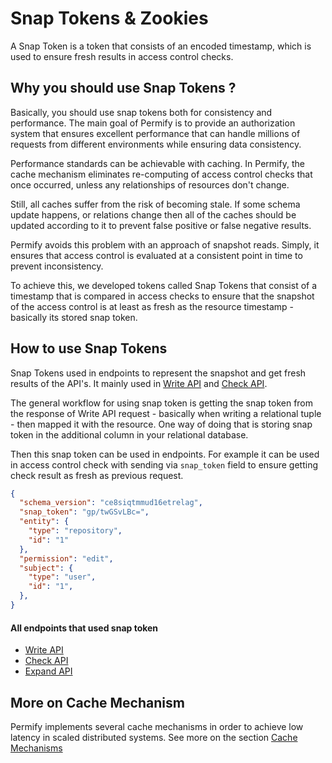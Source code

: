 
# Snap Tokens & Zookies

A Snap Token is a token that consists of an encoded timestamp, which is used to ensure fresh results in access control checks. 

## Why you should use Snap Tokens ?

Basically, you should use snap tokens both for consistency and performance. The main goal of Permify is to provide an authorization system that ensures excellent performance that can handle millions of requests from different environments while ensuring data consistency.

Performance standards can be achievable with caching. In Permify, the cache mechanism eliminates re-computing of access control checks that once occurred, unless any relationships of resources don't change.

Still, all caches suffer from the risk of becoming stale. If some schema update happens, or relations change then all of the caches should be updated according to it to prevent false positive or false negative results.

Permify avoids this problem with an approach of snapshot reads. Simply, it ensures that access control is evaluated at a consistent point in time to prevent inconsistency. 

To achieve this, we developed tokens called Snap Tokens that consist of a timestamp that is compared in access checks to ensure that the snapshot of the access control is at least as fresh as the resource timestamp - basically its stored snap token.

## How to use Snap Tokens

Snap Tokens used in endpoints to represent the snapshot and get fresh results of the API's. It mainly used in [Write API] and [Check API]. 

The general workflow for using snap token is getting the snap token from the response of Write API request - basically when writing a relational tuple - then mapped it with the resource. One way of doing that is storing snap token in the additional column in your relational database.

Then this snap token can be used in endpoints. For example it can be used in access control check with sending via `snap_token` field to ensure getting check result as fresh as previous request.

```json 
{
  "schema_version": "ce8siqtmmud16etrelag",
  "snap_token": "gp/twGSvLBc=",
  "entity": {
    "type": "repository",
    "id": "1"
  },
  "permission": "edit",
  "subject": {
    "type": "user",
    "id": "1",
  },
}
```

[Write API]: ../../api-overview/relationship/write-relationships
[Check API]: ../../api-overview/permission/check-api

#### All endpoints that used snap token 

- [Write API](../../api-overview/relationship/write-relationships) 
- [Check API](../../api-overview/permission/check-api)
- [Expand API](../../api-overview/permission/expand-api)


## More on Cache Mechanism 

Permify implements several cache mechanisms in order to achieve low latency in scaled distributed systems. See more on the section [Cache Mechanisms](./cache.md) 